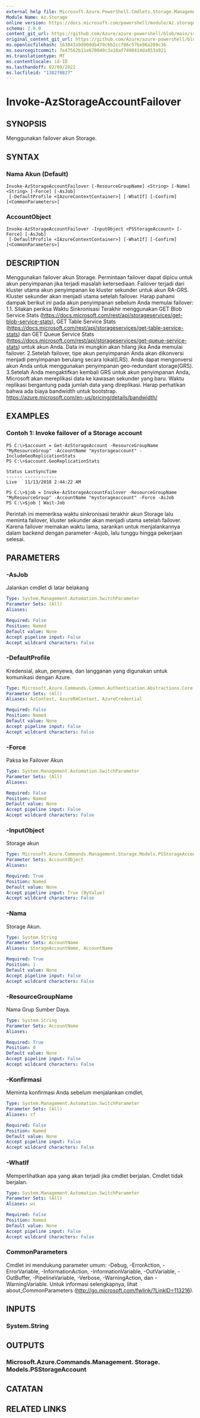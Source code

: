 ```yaml
---
external help file: Microsoft.Azure.PowerShell.Cmdlets.Storage.Management.dll-Help.xml
Module Name: Az.Storage
online version: https://docs.microsoft.com/powershell/module/Az.storage/invoke-Azstorageaccountfailover
schema: 2.0.0
content_git_url: https://github.com/Azure/azure-powershell/blob/main/src/Storage/Storage.Management/help/Invoke-AzStorageAccountFailover.md
original_content_git_url: https://github.com/Azure/azure-powershell/blob/main/src/Storage/Storage.Management/help/Invoke-AzStorageAccountFailover.md
ms.openlocfilehash: 163843a9d90ddb479c6b2ccf86c57be96a289c36
ms.sourcegitcommit: 7e47562b11e670049c3a18af7498414da853a921
ms.translationtype: MT
ms.contentlocale: id-ID
ms.lasthandoff: 02/09/2022
ms.locfileid: "138270827"
---
```

# Invoke-AzStorageAccountFailover

## SYNOPSIS
Menggunakan failover akun Storage.

## SYNTAX

### Nama Akun (Default)
```
Invoke-AzStorageAccountFailover [-ResourceGroupName] <String> [-Name] <String> [-Force] [-AsJob]
 [-DefaultProfile <IAzureContextContainer>] [-WhatIf] [-Confirm] [<CommonParameters>]
```

### AccountObject
```
Invoke-AzStorageAccountFailover -InputObject <PSStorageAccount> [-Force] [-AsJob]
 [-DefaultProfile <IAzureContextContainer>] [-WhatIf] [-Confirm] [<CommonParameters>]
```

## DESCRIPTION
Menggunakan failover akun Storage. Permintaan failover dapat dipicu untuk akun penyimpanan jika terjadi masalah ketersediaan.
Failover terjadi dari kluster utama akun penyimpanan ke kluster sekunder untuk akun RA-GRS. Kluster sekunder akan menjadi utama setelah failover.
Harap pahami dampak berikut ini pada akun penyimpanan sebelum Anda memulai failover: 1.1. Silakan periksa Waktu Sinkronisasi Terakhir menggunakan GET Blob Service Stats (https://docs.microsoft.com/rest/api/storageservices/get-blob-service-stats), GET Table Service Stats (https://docs.microsoft.com/rest/api/storageservices/get-table-service-stats) dan GET Queue Service Stats (https://docs.microsoft.com/rest/api/storageservices/get-queue-service-stats) untuk akun Anda. Data ini mungkin akan hilang jika Anda memulai failover.
2.Setelah failover, tipe akun penyimpanan Anda akan dikonversi menjadi penyimpanan berulang secara lokal(LRS). Anda dapat mengonversi akun Anda untuk menggunakan penyimpanan geo-redundant storage(GRS).
3.Setelah Anda mengaktifkan kembali GRS untuk akun penyimpanan Anda, Microsoft akan mereplikasi data ke kawasan sekunder yang baru. Waktu replikasi bergantung pada jumlah data yang direplikasi. Harap perhatikan bahwa ada biaya bandwidth untuk bootstrap. https://azure.microsoft.com/en-us/pricing/details/bandwidth/

## EXAMPLES

### Contoh 1: Invoke failover of a Storage account
```
PS C:\>$account = Get-AzStorageAccount -ResourceGroupName "MyResourceGroup" -AccountName "mystorageaccount" -IncludeGeoReplicationStats
PS C:\>$account.GeoReplicationStats

Status LastSyncTime
------ ------------
Live   11/13/2018 2:44:22 AM

PS C:\>$job = Invoke-AzStorageAccountFailover -ResourceGroupName "MyResourceGroup" -AccountName "mystorageaccount" -Force -AsJob
PS C:\>$job | Wait-Job
```

Perintah ini memeriksa waktu sinkronisasi terakhir akun Storage lalu meminta failover, kluster sekunder akan menjadi utama setelah failover. Karena failover memakan waktu lama, sarankan untuk menjalankannya dalam backend dengan parameter -Asjob, lalu tunggu hingga pekerjaan selesai.

## PARAMETERS

### -AsJob
Jalankan cmdlet di latar belakang

```yaml
Type: System.Management.Automation.SwitchParameter
Parameter Sets: (All)
Aliases:

Required: False
Position: Named
Default value: None
Accept pipeline input: False
Accept wildcard characters: False
```

### -DefaultProfile
Kredensial, akun, penyewa, dan langganan yang digunakan untuk komunikasi dengan Azure.

```yaml
Type: Microsoft.Azure.Commands.Common.Authentication.Abstractions.Core.IAzureContextContainer
Parameter Sets: (All)
Aliases: AzContext, AzureRmContext, AzureCredential

Required: False
Position: Named
Default value: None
Accept pipeline input: False
Accept wildcard characters: False
```

### -Force
Paksa ke Failover Akun

```yaml
Type: System.Management.Automation.SwitchParameter
Parameter Sets: (All)
Aliases:

Required: False
Position: Named
Default value: None
Accept pipeline input: False
Accept wildcard characters: False
```

### -InputObject
Storage akun

```yaml
Type: Microsoft.Azure.Commands.Management.Storage.Models.PSStorageAccount
Parameter Sets: AccountObject
Aliases:

Required: True
Position: Named
Default value: None
Accept pipeline input: True (ByValue)
Accept wildcard characters: False
```

### -Nama
Storage Akun.

```yaml
Type: System.String
Parameter Sets: AccountName
Aliases: StorageAccountName, AccountName

Required: True
Position: 1
Default value: None
Accept pipeline input: False
Accept wildcard characters: False
```

### -ResourceGroupName
Nama Grup Sumber Daya.

```yaml
Type: System.String
Parameter Sets: AccountName
Aliases:

Required: True
Position: 0
Default value: None
Accept pipeline input: False
Accept wildcard characters: False
```

### -Konfirmasi
Meminta konfirmasi Anda sebelum menjalankan cmdlet.

```yaml
Type: System.Management.Automation.SwitchParameter
Parameter Sets: (All)
Aliases: cf

Required: False
Position: Named
Default value: None
Accept pipeline input: False
Accept wildcard characters: False
```

### -WhatIf
Memperlihatkan apa yang akan terjadi jika cmdlet berjalan.
Cmdlet tidak berjalan.

```yaml
Type: System.Management.Automation.SwitchParameter
Parameter Sets: (All)
Aliases: wi

Required: False
Position: Named
Default value: None
Accept pipeline input: False
Accept wildcard characters: False
```

### CommonParameters
Cmdlet ini mendukung parameter umum: -Debug, -ErrorAction, -ErrorVariable, -InformationAction, -InformationVariable, -OutVariable, -OutBuffer, -PipelineVariable, -Verbose, -WarningAction, dan -WarningVariable. Untuk informasi selengkapnya, lihat about_CommonParameters (http://go.microsoft.com/fwlink/?LinkID=113216).

## INPUTS

### System.String

## OUTPUTS

### Microsoft.Azure.Commands.Management. Storage. Models.PSStorageAccount

## CATATAN

## RELATED LINKS
